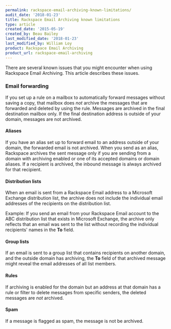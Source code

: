 ```yaml
---
permalink: rackspace-email-archiving-known-limitations/
audit_date: '2018-01-23'
title: Rackspace Email Archiving known limitations
type: article
created_date: '2015-05-19'
created_by: Beau Bailey
last_modified_date: '2018-01-23'
last_modified_by: William Loy
product: Rackspace Email Archiving
product_url: rackspace-email-archiving
---
```


There are several known issues that you might encounter when using
Rackspace Email Archiving. This article describes these issues.

### Email forwarding

If you set up a rule on a mailbox to automatically forward messages
without saving a copy, that mailbox does *not* archive the messages that
are forwarded and deleted by using the rule. Messages are archived in the
final destination mailbox only. If the final destination address is
outside of your domain, messages are not archived.

#### Aliases

If you have an alias set up to forward email to an address outside of
your domain, the forwarded email is not archived. When you send as an alias,
Rackspace archives the sent message only if you are sending from a
domain with archiving enabled or one of its accepted domains or
domain aliases. If a recipient is archived, the inbound message is
always archived for that recipient.

#### Distribution lists

When an email is sent from a Rackspace Email address to a Microsoft
Exchange distribution list, the archive does not include the individual
email addresses of the recipients on the distribution list.

Example: If you send an email from your Rackspace Email account to the
ABC distribution list that exists in Microsoft Exchange, the archive
only reflects that an email was sent to the list without recording
the individual recipients' names in the **To** field.

#### Group lists

If an email is sent to a group list that contains recipients on another
domain, and the outside domain has archiving, the **To** field of that
archived message might reveal the email addresses of all list members.

#### Rules

If archiving is enabled for the domain but an address at that domain has
a rule or filter to delete messages from specific senders, the deleted
messages are *not* archived.


#### Spam

If a message is flagged as spam, the message is not be archived.
